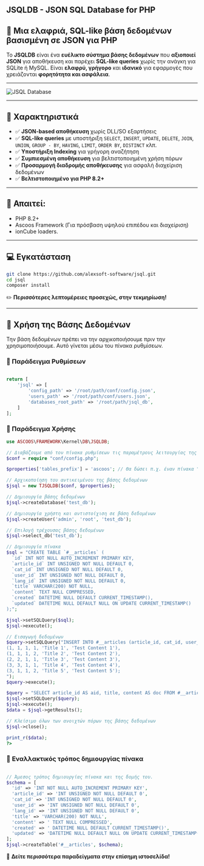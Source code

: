 ## **JSQLDB - JSON SQL Database for PHP**
## 💬 **Μια ελαφριά, SQL-like βάση δεδομένων βασισμένη σε JSON για PHP**  

Το **JSQLDB** είναι ένα **ευέλικτο σύστημα βάσης δεδομένων** που **αξιοποιεί JSON** για αποθήκευση και παρέχει **SQL-like queries** χωρίς την ανάγκη για SQLite ή MySQL. Είναι **ελαφρύ, γρήγορο** και **ιδανικό** για εφαρμογές που χρειάζονται **φορητότητα και ασφάλεια**.

---

![JSQL Database](https://s.ascoos.com/images/jsql/jsqldb.jpg)

---

## **🚀 Χαρακτηριστικά**
- ✅ **JSON-based αποθήκευση** χωρίς DLL/SO εξαρτήσεις  
- ✅ **SQL-like queries** με υποστήριξη `SELECT`, `INSERT`, `UPDATE`, `DELETE`, `JOIN`, `UNION`, `GROUP - BY`, `HAVING`, `LIMIT`, `ORDER BY`, `DISTINCT` κλπ.  
- ✅ **Υποστήριξη Indexing** για γρήγορη αναζήτηση  
- ✅ **Συμπιεσμένη αποθήκευση** για βελτιστοποιημένη χρήση πόρων  
- ✅ **Προσαρμογή διαδρομής αποθήκευσης** για ασφαλή διαχείριση δεδομένων  
- ✅ **Βελτιστοποιημένο για PHP 8.2+**  

---

## 🧩 Απαιτεί:
- PHP 8.2+
- Ascoos Framework (Για πρόσβαση υψηλού επιπέδου και διαχείριση)
- ionCube loaders.

---

## **💻 Εγκατάσταση**
```bash
git clone https://github.com/alexsoft-software/jsql.git
cd jsql
composer install
```
✏️ **Περισσότερες λεπτομέρειες προσεχώς, στην τεκμηρίωση!**

---

## **📌 Χρήση της Βάσης Δεδομένων**

Την βάση δεδομένων πρέπει να την αρχικοποιήσουμε πριν την χρησιμοποιήσουμε. Αυτό γίνεται μέσω του πίνακα ρυθμίσεων. 


### **📑 Παράδειγμα Ρυθμίσεων**
```php

return [
    'jsql' => [
        'config_path' => '/root/path/conf/config.json', 
        'users_path' => '/root/path/conf/users.json',
        'databases_root_path' => '/root/path/jsql_db',      
    ]
];
```

### **📑 Παράδειγμα Χρήσης**

```php
use ASCOOS\FRAMEWORK\Kernel\DB\JSQLDB;

// Διαβάζουμε από τον πίνακα ρυθμίσεων τις παραμέτρους λειτουργίας της βάσης δεδομένων. 
$conf = require "conf/config.php";

$properties['tables_prefix'] = 'ascoos'; // Θα δώσει π.χ. έναν πίνακα "ascoos_articles'

// Αρχικοποίηση του αντικειμένου της βάσης δεδομένων
$jsql = new TJSQLDB($conf, $properties);

// Δημιουργία βάσης δεδομένων
$jsql->createDatabase('test_db');

// Δημιουργία χρήστη και αντιστοίχιση σε βάση δεδομένων
$jsql->createUser('admin', 'root', 'test_db');

// Επιλογή τρέχουσας βάσης δεδομένων
$jsql->select_db('test_db');

// Δημιουργία πίνακα
$sql = "CREATE TABLE `#__articles` (
  `id` INT NOT NULL AUTO_INCREMENT PRIMARY KEY,
  `article_id` INT UNSIGNED NOT NULL DEFAULT 0,
  `cat_id` INT UNSIGNED NOT NULL DEFAULT 0,
  `user_id` INT UNSIGNED NOT NULL DEFAULT 0,
  `lang_id` INT UNSIGNED NOT NULL DEFAULT 0,
  `title` VARCHAR(200) NOT NULL,
  `content` TEXT NULL COMPRESSED,
  `created` DATETIME NULL DEFAULT CURRENT_TIMESTAMP(),
  `updated` DATETIME NULL DEFAULT NULL ON UPDATE CURRENT_TIMESTAMP()
);";

$jsql->setSQLQuery($sql);
$jsql->execute();

// Εισαγωγή δεδομένων
$query->setSQLQuery("INSERT INTO #__articles (article_id, cat_id, user_id, lang_id, title, content) VALUES 
(1, 1, 1, 1, 'Title 1', 'Test Content 1'),
(1, 1, 1, 2, 'Title 2', 'Test Content 2'),
(2, 2, 1, 1, 'Title 3', 'Test Content 3'),
(3, 3, 1, 1, 'Title 4', 'Test Content 4'),
(3, 1, 1, 2, 'Title 5', 'Test Content 5');
");
$query->execute();

$query = "SELECT article_id AS aid, title, content AS doc FROM #__articles WHERE user_id = ".$my->id." AND lang_id = 1 ORDER BY created DESC LIMIT 10";
$jsql->setSQLQuery($query);
$jsql->execute();
$data = $jsql->getResults();

// Κλείσιμο όλων των ανοιχτών πόρων της βάσης δεδομένων
$jsql->close();

print_r($data);
?>
```

### 📑 **Εναλλακτικός τρόπος δημιουργίας πίνακα**

```php

// Άμεσος τρόπος δημιουργίας πίνακα και της δομής του.
$schema = [
  'id' => 'INT NOT NULL AUTO_INCREMENT PRIMARY KEY',
  'article_id' => 'INT UNSIGNED NOT NULL DEFAULT 0',
  'cat_id' => 'INT UNSIGNED NOT NULL DEFAULT 0',
  'user_id' => 'INT UNSIGNED NOT NULL DEFAULT 0',
  'lang_id' => 'INT UNSIGNED NOT NULL DEFAULT 0',
  'title' => 'VARCHAR(200) NOT NULL',
  'content' => ' TEXT NULL COMPRESSED',
  'created' => ' DATETIME NULL DEFAULT CURRENT_TIMESTAMP()',
  'updated' => 'DATETIME NULL DEFAULT NULL ON UPDATE CURRENT_TIMESTAMP()'
];
$jsql->createTable('#__articles', $schema);
```

📌 **Δείτε περισσότερα παραδείγματα στην επίσημη ιστοσελίδα!**  

